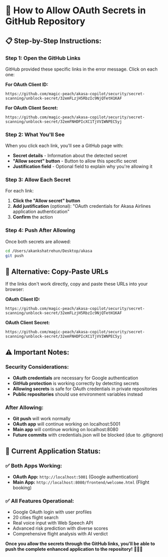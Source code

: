 # 🔐 How to Allow OAuth Secrets in GitHub Repository

## 📋 **Step-by-Step Instructions:**

### **Step 1: Open the GitHub Links**
GitHub provided these specific links in the error message. Click on each one:

**For OAuth Client ID:**
```
https://github.com/magic-peach/akasa-copilot/security/secret-scanning/unblock-secret/32emFLzjH5RbzIc9NjQTetH1KAF
```

**For OAuth Client Secret:**
```
https://github.com/magic-peach/akasa-copilot/security/secret-scanning/unblock-secret/32emFNHDPIcXC1TjVVIWNPEC5yj
```

### **Step 2: What You'll See**
When you click each link, you'll see a GitHub page with:
- **Secret details** - Information about the detected secret
- **"Allow secret" button** - Button to allow this specific secret
- **Justification field** - Optional field to explain why you're allowing it

### **Step 3: Allow Each Secret**
For each link:
1. **Click the "Allow secret" button**
2. **Add justification** (optional): "OAuth credentials for Akasa Airlines application authentication"
3. **Confirm** the action

### **Step 4: Push After Allowing**
Once both secrets are allowed:
```bash
cd /Users/akankshatrehun/Desktop/akasa
git push
```

## 🎯 **Alternative: Copy-Paste URLs**

If the links don't work directly, copy and paste these URLs into your browser:

**OAuth Client ID:**
```
https://github.com/magic-peach/akasa-copilot/security/secret-scanning/unblock-secret/32emFLzjH5RbzIc9NjQTetH1KAF
```

**OAuth Client Secret:**
```
https://github.com/magic-peach/akasa-copilot/security/secret-scanning/unblock-secret/32emFNHDPIcXC1TjVVIWNPEC5yj
```

## ⚠️ **Important Notes:**

### **Security Considerations:**
- **OAuth credentials** are necessary for Google authentication
- **GitHub protection** is working correctly by detecting secrets
- **Allowing secrets** is safe for OAuth credentials in private repositories
- **Public repositories** should use environment variables instead

### **After Allowing:**
- **Git push** will work normally
- **OAuth app** will continue working on localhost:5001
- **Main app** will continue working on localhost:8080
- **Future commits** with credentials.json will be blocked (due to .gitignore)

## 🚀 **Current Application Status:**

### **✅ Both Apps Working:**
- **OAuth App:** `http://localhost:5001` (Google authentication)
- **Main App:** `http://localhost:8080/frontend/welcome.html` (Flight booking)

### **✅ All Features Operational:**
- Google OAuth login with user profiles
- 20 cities flight search
- Real voice input with Web Speech API
- Advanced risk prediction with diverse scores
- Comprehensive flight analysis with AI verdict

**Once you allow the secrets through the GitHub links, you'll be able to push the complete enhanced application to the repository!** 🛫🔐✅